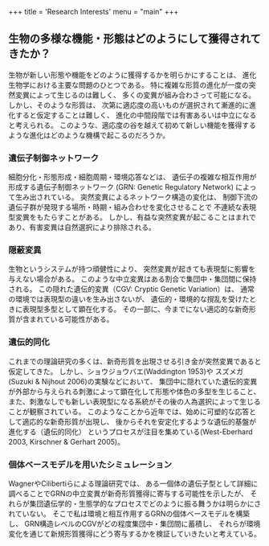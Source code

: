 +++
title = 'Research Interests'
menu = "main"
+++

## 生物の多様な機能・形態はどのようにして獲得されてきたか？

生物が新しい形態や機能をどのように獲得するかを明らかにすることは、
進化生物学における主要な問題のひとつである。
特に複雑な形質の進化が一度の突然変異によって生じるのは難しく、
多くの変異が組み合わさって可能になる。
しかし、そのような形質は、
次第に適応度の高いものが選択されて漸進的に進化すると仮定することは難しく、
進化の中間段階では有害あるいは中立になると考えられる。
このような、適応度の谷を越えて初めて新しい機能を獲得するような進化はどのような機構で起こるのだろうか。

### 遺伝子制御ネットワーク

細胞分化・形態形成・細胞周期・環境応答などは、
遺伝子の複雑な相互作用が形成する遺伝子制御ネットワーク
(GRN: Genetic Regulatory Network)
によって生み出されている。
突然変異によるネットワーク構造の変化は、
制御下流の遺伝子群が発現する場所・時期・組み合わせを変化させることで
不連続な表現型変異をもたらすことがある。
しかし、有益な突然変異が起こることはまれであり、有害変異は自然選択により排除される。

### 隠蔽変異

生物というシステムが持つ頑健性により、
突然変異が起きても表現型に影響を与えない場合がある。
このような中立変異はある割合で集団中・集団間に保持される。
この隠れた遺伝的変異（CGV: Cryptic Genetic Variation）は、
通常の環境では表現型の違いを生み出さないが、
遺伝的・環境的な撹乱を受けたときに表現型多型として顕在化する。
その一部に、今までにない適応的な新奇形質が含まれている可能性がある。

### 遺伝的同化

これまでの理論研究の多くは、新奇形質を出現させる引き金が突然変異であると仮定してきた。
しかし、ショウジョウバエ(Waddington 1953)や
スズメガ(Suzuki & Nijhout 2006)の実験などにおいて、
集団中に隠れていた遺伝的変異が外部から与えられる刺激によって顕在化して形態や体色の多型を生じること、
また、刺激なしでも新しい表現型になる系統がその後の人為選択によって生じることが観察されている。
このようなことから近年では、始めに可塑的な応答として適応的な新奇形質が出現し、
後からそれを安定化するような遺伝的基盤が進化する（遺伝的同化）
というプロセスが注目を集めている(West-Eberhard 2003, Kirschner & Gerhart 2005)。

### 個体ベースモデルを用いたシミュレーション

WagnerやCilibertiらによる理論研究では、
ある一個体の遺伝子型として詳細に調べることでGRNの中立変異が新奇形質獲得に寄与する可能性を示したが、
それらが集団遺伝学的・生態学的なプロセスでどのように振る舞うかは明らかにされていない。
そこで私は環境と相互作用するGRNの個体ベースモデルを構築し、
GRN構造レベルのCGVがどの程度集団中・集団間に蓄積し、
それらが環境変化を通じて新規形質獲得にどう寄与するかを検証していきたいと考えている。
